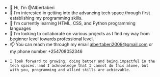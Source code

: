 - 👋 Hi, I’m @Albertaberi
- 👀 I’m interested in getting into the advancing tech space through first establishing my programming skills. 
- 🌱 I’m currently learning HTML, CSS, and Python programming languages
- 💞️ I’m looking to collaborate on various projects as I find my way from beginner level towards professional level. 
- 📫 You can reach me through my email albertaberi2009@gmail.com or my phone number +254708052346
-     I look forward to growing, doing better and being impactful in the tech spaces, and I acknowledge that I cannot do this alone, but with you, programming and allied skills are achievable.
